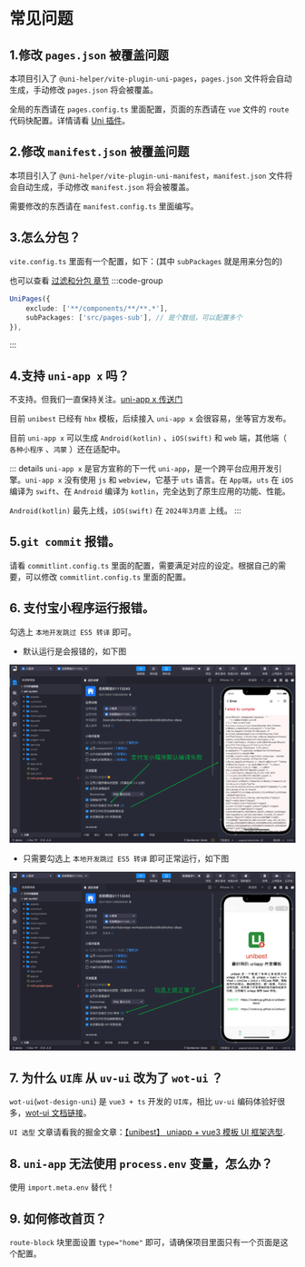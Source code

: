 # 常见问题

## 1.修改 `pages.json` 被覆盖问题

本项目引入了 `@uni-helper/vite-plugin-uni-pages`，`pages.json` 文件将会自动生成，手动修改 `pages.json` 将会被覆盖。

全局的东西请在 `pages.config.ts` 里面配置，页面的东西请在 `vue` 文件的 `route` 代码快配置。详情请看 [Uni 插件](/guide/uni-plugin)。

## 2.修改 `manifest.json` 被覆盖问题

本项目引入了 `@uni-helper/vite-plugin-uni-manifest`，`manifest.json` 文件将会自动生成，手动修改 `manifest.json` 将会被覆盖。

需要修改的东西请在 `manifest.config.ts` 里面编写。

## 3.怎么分包？

`vite.config.ts` 里面有一个配置，如下：(其中 `subPackages` 就是用来分包的)

也可以查看 [过滤和分包 章节](/guide/uni-plugin#设置-pages-过滤和分包)
:::code-group

```ts [vite.config.ts]{3}
UniPages({
    exclude: ['**/components/**/**.*'],
    subPackages: ['src/pages-sub'], // 是个数组，可以配置多个
}),
```

:::

## 4.支持 `uni-app x` 吗？

不支持。但我们一直保持关注。[uni-app x 传送门](https://doc.dcloud.net.cn/uni-app-x/)

目前 `unibest` 已经有 `hbx` 模板，后续接入 `uni-app x` 会很容易，坐等官方发布。

目前 `uni-app x` 可以生成 `Android(kotlin)` 、`iOS(swift)` 和 `web` 端，其他端（ `各种小程序` 、`鸿蒙` ）还在适配中。

::: details
`uni-app x` 是官方宣称的下一代 `uni-app`，是一个跨平台应用开发引擎。`uni-app x` 没有使用 `js` 和 `webview`，它基于 `uts` 语言。在 `App端`，`uts` 在 `iOS `编译为 `swift`、在 `Android` 编译为 `kotlin`，完全达到了原生应用的功能、性能。

`Android(kotlin)` 最先上线，`iOS(swift)` 在 `2024年3月底` 上线。
:::

## 5.`git commit` 报错。

请看 `commitlint.config.ts` 里面的配置，需要满足对应的设定。根据自己的需要，可以修改 `commitlint.config.ts` 里面的配置。

## 6. 支付宝小程序运行报错。

勾选上 `本地开发跳过 ES5 转译` 即可。

- 默认运行是会报错的，如下图

![Alt text](build-zfb-1.png)

- 只需要勾选上 `本地开发跳过 ES5 转译` 即可正常运行，如下图

![Alt text](build-zfb-2.png)

## 7. 为什么 `UI库` 从 `uv-ui` 改为了 `wot-ui` ？

`wot-ui`(`wot-design-uni`) 是 `vue3 + ts` 开发的 `UI库`，相比 `uv-ui` 编码体验好很多，[wot-ui 文档链接](https://wot-design-uni.gitee.io/)。

`UI 选型` 文章请看我的掘金文章：[【unibest】 uniapp + vue3 模板 UI 框架选型](https://juejin.cn/post/7337513012393607207).

## 8. `uni-app` 无法使用 `process.env` 变量，怎么办？

使用 `import.meta.env` 替代！

## 9. 如何修改首页？

`route-block` 块里面设置 `type="home"` 即可，请确保项目里面只有一个页面是这个配置。
